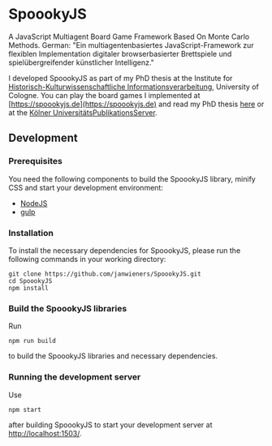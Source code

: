 # SpoookyJS

A JavaScript Multiagent Board Game Framework Based On Monte Carlo Methods.
German: "Ein multiagentenbasiertes JavaScript-Framework zur flexiblen Implementation digitaler browserbasierter Brettspiele und spielübergreifender künstlicher Intelligenz."

I developed SpoookyJS as part of my PhD thesis at the Institute for [Historisch-Kulturwissenschaftliche Informationsverarbeitung](http://www.hki.uni-koeln.de "Historisch-Kulturwissenschaftliche Informationsverarbeitung"), University of Cologne.
You can play the board games I implemented at [https://spoookyjs.de](https://spoookyjs.de) and read my PhD thesis [here](https://jan-wieners.de/diss/dissertation_jan-wieners.pdf) or at the [Kölner UniversitätsPublikationsServer](http://kups.ub.uni-koeln.de/5971/).

## Development

### Prerequisites

You need the following components to build the SpoookyJS library, minify CSS and start your development environment:

* [NodeJS](https://nodejs.org/download/)
* [gulp](https://github.com/gulpjs/gulp/blob/master/docs/getting-started.md)

### Installation

To install the necessary dependencies for SpoookyJS, please run the following commands in your working directory:

```
git clone https://github.com/janwieners/SpoookyJS.git
cd SpoookyJS
npm install
```

### Build the SpoookyJS libraries

Run 

```
npm run build
```

to build the SpoookyJS libraries and necessary dependencies.

### Running the development server

Use 

```
npm start
```

after building SpoookyJS to start your development server at [http://localhost:1503/](http://localhost:1503/).
